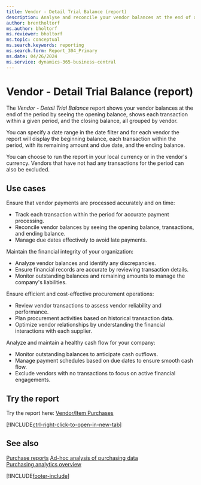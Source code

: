 ```yaml
---
title: Vendor - Detail Trial Balance (report)
description: Analyse and reconcile your vendor balances at the end of a period of your choosing.
author: brentholtorf
ms.author: bholtorf
ms.reviewer: bholtorf
ms.topic: conceptual
ms.search.keywords: reporting
ms.search.form: Report_304_Primary
ms.date: 04/26/2024
ms.service: dynamics-365-business-central
---
```


# Vendor - Detail Trial Balance (report)

The *Vendor - Detail Trial Balance* report shows your vendor balances at the end of the period by seeing the opening balance, shows each transaction within a given period, and the closing balance, all grouped by vendor.

You can specify a date range in the date filter and for each vendor the report will display the beginning balance, each transaction within the period, with its remaining amount and due date, and the ending balance. 

You can choose to run the report in your local currency or in the vendor's currency. Vendors that have not had any transactions for the period can also be excluded.


## Use cases

Ensure that vendor payments are processed accurately and on time:
- Track each transaction within the period for accurate payment processing.
- Reconcile vendor balances by seeing the opening balance, transactions, and ending balance.
- Manage due dates effectively to avoid late payments.

Maintain the financial integrity of your organization:
- Analyze vendor balances and identify any discrepancies.
- Ensure financial records are accurate by reviewing transaction details.
- Monitor outstanding balances and remaining amounts to manage the company's liabilities.

Ensure efficient and cost-effective procurement operations:
- Review vendor transactions to assess vendor reliability and performance.
- Plan procurement activities based on historical transaction data.
- Optimize vendor relationships by understanding the financial interactions with each supplier.

Analyze and maintain a healthy cash flow for your company:
- Monitor outstanding balances to anticipate cash outflows.
- Manage payment schedules based on due dates to ensure smooth cash flow.
- Exclude vendors with no transactions to focus on active financial engagements.


## Try the report

Try the report here: [Vendor/Item Purchases](https://businesscentral.dynamics.com?report=304)

[!INCLUDE[ctrl-right-click-to-open-in-new-tab](../includes/ctrl-right-click-to-open-in-new-tab.md)]


## See also

[Purchase reports](../purchase-reports.md)
[Ad-hoc analysis of purchasing data](../ad-hoc-analysis-purchasing.md)  
[Purchasing analytics overview](../purchasing-analytics-overview.md)   

[!INCLUDE[footer-include](../includes/footer-banner.md)]